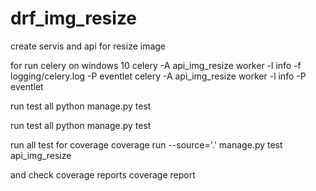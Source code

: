 # drf_img_resize
create servis and api for resize image


for run celery on windows 10
celery -A api_img_resize worker -l info -f logging/celery.log -P eventlet
celery -A api_img_resize worker -l info -P eventlet

run test all
python manage.py test

run test all
python manage.py test

run all test for coverage
coverage run --source='.' manage.py test api_img_resize

and check coverage reports
coverage report
